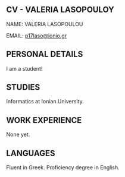 ## CV - VALERIA LASOPOULOY
NAME: VALERIA LASOPOULOU

EMAIL: p17laso@ionio.gr
## PERSONAL DETAILS
I am a student! 
## STUDIES
Informatics at Ionian University.
## WORK EXPERIENCE
None yet.
## LANGUAGES
Fluent in Greek.
Proficiency degree in English.
